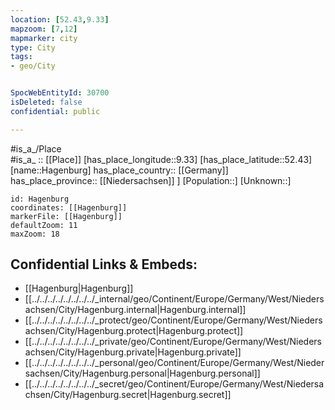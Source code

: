 ```yaml
---
location: [52.43,9.33] 
mapzoom: [7,12] 
mapmarker: city 
type: City
tags:
- geo/City


SpocWebEntityId: 30700
isDeleted: false
confidential: public

---
```

#is_a_/Place  
#is_a_ :: [[Place]] 
[has_place_longitude::9.33] 
[has_place_latitude::52.43] 
[name::Hagenburg] 
has_place_country:: [[Germany]]  
has_place_province:: [[Niedersachsen]] ] 
[Population::] 
[Unknown::] 


```leaflet
id: Hagenburg
coordinates: [[Hagenburg]] 
markerFile: [[Hagenburg]] 
defaultZoom: 11 
maxZoom: 18
```


## Confidential Links & Embeds: 
- [[Hagenburg|Hagenburg]]  
- [[../../../../../../../../_internal/geo/Continent/Europe/Germany/West/Niedersachsen/City/Hagenburg.internal|Hagenburg.internal]] 
- [[../../../../../../../../_protect/geo/Continent/Europe/Germany/West/Niedersachsen/City/Hagenburg.protect|Hagenburg.protect]] 
- [[../../../../../../../../_private/geo/Continent/Europe/Germany/West/Niedersachsen/City/Hagenburg.private|Hagenburg.private]] 
- [[../../../../../../../../_personal/geo/Continent/Europe/Germany/West/Niedersachsen/City/Hagenburg.personal|Hagenburg.personal]] 
- [[../../../../../../../../_secret/geo/Continent/Europe/Germany/West/Niedersachsen/City/Hagenburg.secret|Hagenburg.secret]] 
